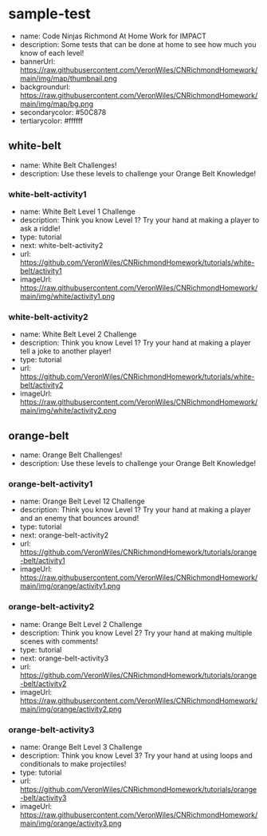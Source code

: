 # sample-test
* name: Code Ninjas Richmond At Home Work for IMPACT
* description: Some tests that can be done at home to see how much you know of each level!
* bannerUrl: https://raw.githubusercontent.com/VeronWiles/CNRichmondHomework/main/img/map/thumbnail.png
* backgroundurl: https://raw.githubusercontent.com/VeronWiles/CNRichmondHomework/main/img/map/bg.png
* secondarycolor: #50C878
* tertiarycolor: #ffffff

## white-belt
* name: White Belt Challenges!
* description: Use these levels to challenge your Orange Belt Knowledge!

### white-belt-activity1

* name: White Belt Level 1 Challenge
* description: Think you know Level 1? Try your hand at making a player to ask a riddle!
* type: tutorial
* next: white-belt-activity2
* url: https://github.com/VeronWiles/CNRichmondHomework/tutorials/white-belt/activity1
* imageUrl: https://raw.githubusercontent.com/VeronWiles/CNRichmondHomework/main/img/white/activity1.png

### white-belt-activity2

* name: White Belt Level 2 Challenge
* description: Think you know Level 1? Try your hand at making a player tell a joke to another player!
* type: tutorial
* url: https://github.com/VeronWiles/CNRichmondHomework/tutorials/white-belt/activity2
* imageUrl: https://raw.githubusercontent.com/VeronWiles/CNRichmondHomework/main/img/white/activity2.png

## orange-belt
* name: Orange Belt Challenges!
* description: Use these levels to challenge your Orange Belt Knowledge!

### orange-belt-activity1

* name: Orange Belt Level 12 Challenge
* description: Think you know Level 1? Try your hand at making a player and an enemy that bounces around!
* type: tutorial
* next: orange-belt-activity2
* url: https://github.com/VeronWiles/CNRichmondHomework/tutorials/orange-belt/activity1
* imageUrl: https://raw.githubusercontent.com/VeronWiles/CNRichmondHomework/main/img/orange/activity1.png

### orange-belt-activity2

* name: Orange Belt Level 2 Challenge
* description: Think you know Level 2? Try your hand at making multiple scenes with comments!
* type: tutorial
* next: orange-belt-activity3
* url: https://github.com/VeronWiles/CNRichmondHomework/tutorials/orange-belt/activity2
* imageUrl: https://raw.githubusercontent.com/VeronWiles/CNRichmondHomework/main/img/orange/activity2.png

### orange-belt-activity3

* name: Orange Belt Level 3 Challenge
* description: Think you know Level 3? Try your hand at using loops and conditionals to make projectiles!
* type: tutorial
* url: https://github.com/VeronWiles/CNRichmondHomework/tutorials/orange-belt/activity3
* imageUrl: https://raw.githubusercontent.com/VeronWiles/CNRichmondHomework/main/img/orange/activity3.png